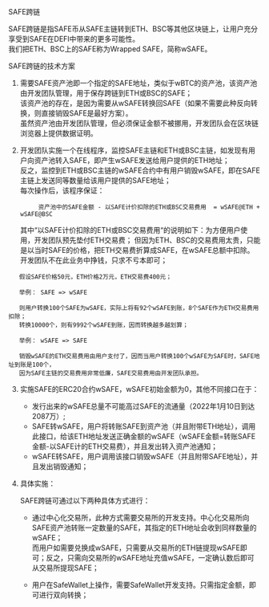 SAFE跨链  

SAFE跨链是指SAFE币从SAFE主链转到ETH、BSC等其他区块链上，让用户充分享受到SAFE在DEFI中带来的更多可能性。   
我们把ETH、BSC上的SAFE称为Wrapped SAFE，简称wSAFE。   

SAFE跨链的技术方案    

1. 需要SAFE资产池即一个指定的SAFE地址，类似于wBTC的资产池，该资产池由开发团队管理，用于保存跨链到ETH或BSC的SAFE；  
   该资产池的存在，是因为需要从wSAFE转换回SAFE（如果不需要此种反向转换，则直接销毁SAFE是最好方案）。  
   虽然资产池由开发团队管理，但必须保证金额不被挪用，开发团队会在区块链浏览器上提供数据证明。  
   
2. 开发团队实施一个在线程序，监控SAFE主链和ETH或BSC主链，如发现有用户向资产池转入SAFE，即产生wSAFE发送给用户提供的ETH地址；  
   反之，监控到ETH或BSC主链的wSAFE合约中有用户销毁wSAFE，即在SAFE主链上发送同等数量给该用户提供的SAFE地址；  
   每次操作后，该程序保证：
   
            资产池中的SAFE金额 - 以SAFE计价扣除的ETH或BSC交易费用  = wSAFE@ETH + wSAFE@BSC   
      
   其中“以SAFE计价扣除的ETH或BSC交易费用“的说明如下：为方便用户使用，开发团队预先垫付ETH交易费；
   但因为ETH、BSC的交易费用太贵，只能是以当时SAFE的价格，把ETH交易费折算成SAFE，在wSAFE总额中扣除。开发团队不在此业务中挣钱，只求不亏本即可；
   
```
   假设SAFE价格50元，ETH价格2万元，ETH交易费400元；  
   
   举例： SAFE => wSAFE
 
   则用户转换100个SAFE为wSAFE，实际上将有92个wSAFE到账，8个SAFE作为ETH交易费用扣除；   
   转换10000个，则有9992个wSAFE到账，因而转换越多越划算；
   
   举例： wSAFE => SAFE  
   
   销毁wSAFE的ETH交易费用由用户支付了，因而当用户转换100个wSAFE为SAFE时，SAFE地址到账是100个，  
   因为SAFE主链的交易费用非常低廉，SAFE交易费用由开发团队承担。
```   
   
3. 实施SAFE的ERC20合约wSAFE，wSAFE初始金额为0，其他不同接口在于：  
   - 发行出来的wSAFE总量不可能高过SAFE的流通量（2022年1月10日到达2087万）;
   - SAFE转wSAFE，用户将转账SAFE到资产池（并且附带ETH地址），调用此接口，给该ETH地址发送正确金额的wSAFE（wSAFE金额=转账SAFE金额-以SAFE计的ETH交易费），并且发出转入资产池通知；
   - wSAFE转SAFE，用户调用该接口销毁wSAFE（并且附带SAFE地址），并且发出销毁通知；


4. 具体实施：  

    SAFE跨链可通过以下两种具体方式进行：  

   - 通过中心化交易所，此种方式需要交易所的开发支持。中心化交易所向SAFE资产池转账一定数量的SAFE，其指定的ETH地址会收到同样数量的wSAFE；  
     而用户如需要兑换成wSAFE，只需要从交易所的ETH链提现wSAFE即可；反之，只需向交易所的wSAFE地址充值wSAFE，一定确认数后即可从交易所提现SAFE；  
  
   - 用户在SafeWallet上操作，需要SafeWallet开发支持。只需指定金额，即可进行双向转换；
